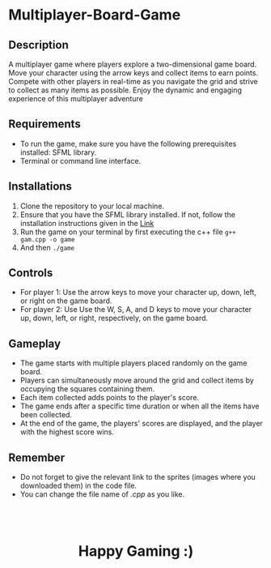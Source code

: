 # Multiplayer-Board-Game

## Description
A multiplayer game where players explore a two-dimensional game board. Move your character using the arrow keys and collect items to earn points. Compete with other players in real-time as you navigate the grid and strive to collect as many items as possible. Enjoy the dynamic and engaging experience of this multiplayer adventure

## Requirements
+ To run the game, make sure you have the following prerequisites installed:
SFML library.
+ Terminal or command line interface.

## Installations
1. Clone the repository to your local machine.
2. Ensure that you have the SFML library installed. If not, follow the installation instructions given in the [Link](https://www.sfml-dev.org/tutorials/2.5/start-linux.php)
3. Run the game on your terminal by first executing the c++ file ` g++ gam.cpp -o game `
4. And then ` ./game `

## Controls
+ For player 1: Use the arrow keys to move your character up, down, left, or right on the game board.
+ For player 2: Use Use the W, S, A, and D keys to move your character up, down, left, or right, respectively, on the game board.

## Gameplay
+ The game starts with multiple players placed randomly on the game board.
+ Players can simultaneously move around the grid and collect items by occupying the squares containing them.
+ Each item collected adds points to the player's score.
+ The game ends after a specific time duration or when all the items have been collected.
+ At the end of the game, the players' scores are displayed, and the player with the highest score wins.

## Remember
+ Do not forget to give the relevant link to the sprites (images where you downloaded them) in the code file.
+ You can change the file name of *.cpp* as you like.  

<br> <br>

 
 <h1 align = "center"> Happy Gaming :) </h1>
